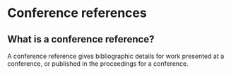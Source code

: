 # Conference references

## What is a conference reference?

A conference reference gives bibliographic details for work presented at a conference, or published in the proceedings for a conference.

